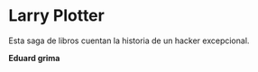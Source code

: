 # Larry Plotter

Esta saga de libros cuentan la historia de un hacker excepcional.

**Eduard grima**
